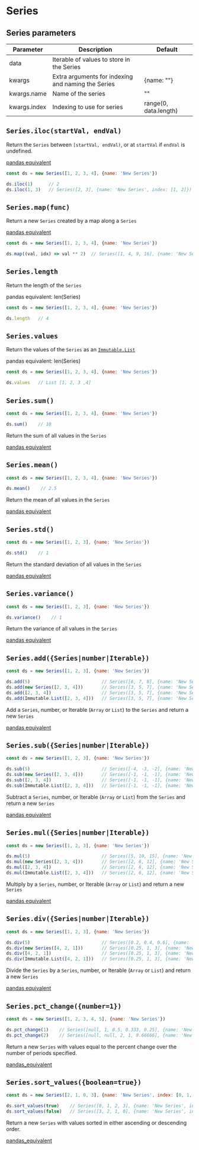# Series

## Series parameters

Parameter | Description | Default
----------|-------------|---------
data | Iterable of values to store in the Series |
kwargs | Extra arguments for indexing and naming the Series | {name: ""}
kwargs.name | Name of the series | ""
kwargs.index | Indexing to use for series | range(0, data.length)

## `Series.iloc(startVal, endVal)`

Return the `Series` between `[startVal, endVal)`, or at `startVal` if `endVal` is undefined.

[pandas equivalent](http://pandas.pydata.org/pandas-docs/stable/generated/pandas.Series.iloc.html)

```javascript
const ds = new Series([1, 2, 3, 4], {name: 'New Series'})

ds.iloc(1)      // 2
ds.iloc(1, 3)   // Series([2, 3], {name: 'New Series', index: [1, 2]})
```

## `Series.map(func)`

Return a new `Series` created by a map along a `Series`

[pandas equivalent](http://pandas.pydata.org/pandas-docs/stable/generated/pandas.Series.map.html)

```javascript
const ds = new Series([1, 2, 3, 4], {name: 'New Series'})

ds.map((val, idx) => val ** 2)  // Series([1, 4, 9, 16], {name: 'New Series', index: [1, 2]})
```

## `Series.length`

Return the length of the `Series`

pandas equivalent: len(Series)

```javascript
const ds = new Series([1, 2, 3, 4], {name: 'New Series'})

ds.length   // 4
```

## `Series.values`

Return the values of the `Series` as an
[`Immutable.List`](https://facebook.github.io/immutable-js/docs/#/List)

pandas equivalent: len(Series)

```javascript
const ds = new Series([1, 2, 3, 4], {name: 'New Series'})

ds.values   // List [1, 2, 3 ,4]
```

## `Series.sum()`

```javascript
const ds = new Series([1, 2, 3, 4], {name: 'New Series'})

ds.sum()    // 10
```

Return the sum of all values in the `Series`

[pandas equivalent](http://pandas.pydata.org/pandas-docs/stable/generated/pandas.Series.sum.html)

## `Series.mean()`

```javascript
const ds = new Series([1, 2, 3, 4], {name: 'New Series'})

ds.mean()    // 2.5
```

Return the mean of all values in the `Series`

[pandas equivalent](http://pandas.pydata.org/pandas-docs/stable/generated/pandas.Series.mean.html)

## `Series.std()`

```javascript
const ds = new Series([1, 2, 3], {name: 'New Series'})

ds.std()    // 1
```

Return the standard deviation of all values in the `Series`

[pandas equivalent](http://pandas.pydata.org/pandas-docs/stable/generated/pandas.Series.std.html)

## `Series.variance()`

```javascript
const ds = new Series([1, 2, 3], {name: 'New Series'})

ds.variance()    // 1
```

Return the variance of all values in the `Series`

[pandas equivalent](http://pandas.pydata.org/pandas-docs/stable/generated/pandas.Series.var.html)

## `Series.add({Series|number|Iterable})`

```javascript
const ds = new Series([1, 2, 3], {name: 'New Series'})

ds.add(5)                           // Series([6, 7, 8], {name: 'New Series'})
ds.add(new Series([2, 3, 4]))       // Series([3, 5, 7], {name: 'New Series'})
ds.add([2, 3, 4])                   // Series([3, 5, 7], {name: 'New Series'})
ds.add(Immutable.List([2, 3, 4]))   // Series([3, 5, 7], {name: 'New Series'})
```

Add a `Series`, number, or Iterable (`Array` or `List`) to the `Series` and return a new `Series`

[pandas equivalent](http://pandas.pydata.org/pandas-docs/stable/generated/pandas.Series.add.html)

## `Series.sub({Series|number|Iterable})`

```javascript
const ds = new Series([1, 2, 3], {name: 'New Series'})

ds.sub(5)                           // Series([-4, -3, -2], {name: 'New Series'})
ds.sub(new Series([2, 3, 4]))       // Series([-1, -1, -1], {name: 'New Series'})
ds.sub([2, 3, 4])                   // Series([-1, -1, -1], {name: 'New Series'})
ds.sub(Immutable.List([2, 3, 4]))   // Series([-1, -1, -1], {name: 'New Series'})
```

Subtract a `Series`, number, or Iterable (`Array` or `List`) from the `Series`
and return a new `Series`

[pandas equivalent](http://pandas.pydata.org/pandas-docs/stable/generated/pandas.Series.sub.html)

## `Series.mul({Series|number|Iterable})`

```javascript
const ds = new Series([1, 2, 3], {name: 'New Series'})

ds.mul(5)                           // Series([5, 10, 15], {name: 'New Series'})
ds.mul(new Series([2, 3, 4]))       // Series([2, 6, 12], {name: 'New Series'})
ds.mul([2, 3, 4])                   // Series([2, 6, 12], {name: 'New Series'})
ds.mul(Immutable.List([2, 3, 4]))   // Series([2, 6, 12], {name: 'New Series'})
```

Multiply by a `Series`, number, or Iterable (`Array` or `List`)
and return a new `Series`

[pandas equivalent](http://pandas.pydata.org/pandas-docs/stable/generated/pandas.Series.mul.html)

## `Series.div({Series|number|Iterable})`

```javascript
const ds = new Series([1, 2, 3], {name: 'New Series'})

ds.div(5)                           // Series([0.2, 0.4, 0.6], {name: 'New Series'})
ds.div(new Series([4, 2, 1]))       // Series([0.25, 1, 3], {name: 'New Series'})
ds.div([4, 2, 1])                   // Series([0.25, 1, 3], {name: 'New Series'})
ds.div(Immutable.List([4, 2, 1]))   // Series([0.25, 1, 3], {name: 'New Series'})
```

Divide the `Series` by a `Series`, number, or Iterable (`Array` or `List`)
and return a new `Series`

[pandas equivalent](http://pandas.pydata.org/pandas-docs/stable/generated/pandas.Series.div.html)

## `Series.pct_change({number=1})`

```javascript
const ds = new Series([1, 2, 3, 4, 5], {name: 'New Series'})

ds.pct_change(1)    // Series([null, 1, 0.5, 0.333, 0.25], {name: 'New Series'})
ds.pct_change(2)    // Series([null, null, 2, 1, 0.66666], {name: 'New Series'})
```

Return a new `Series` with values equal to the percent change over the number of periods specified.

[pandas_equivalent](http://pandas.pydata.org/pandas-docs/stable/generated/pandas.Series.pct_change.html)

## `Series.sort_values({boolean=true})`

```javascript
const ds = new Series([2, 1, 0, 3], {name: 'New Series', index: [0, 1, 2, 3]})

ds.sort_values(true)    // Series([0, 1, 2, 3], {name: 'New Series', index: [2, 1, 0, 3]})
ds.sort_values(false)   // Series([3, 2, 1, 0], {name: 'New Series', index: [3, 0, 1, 2]})
```

Return a new `Series` with values sorted in either ascending or descending order.

[pandas_equivalent](http://pandas.pydata.org/pandas-docs/stable/generated/pandas.Series.sort_values.html)
